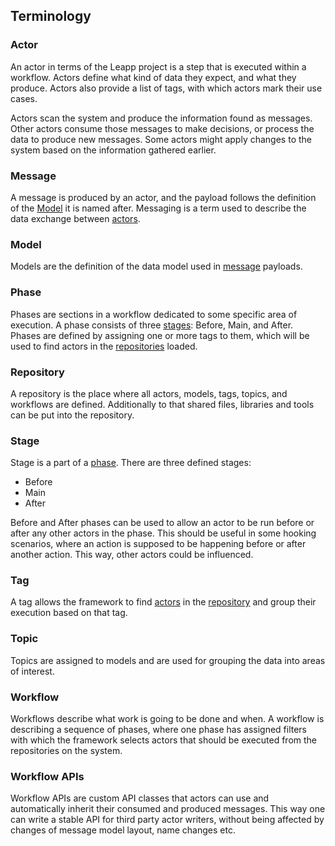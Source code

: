 ## Terminology

### Actor

An actor in terms of the Leapp project is a step that is executed within a workflow.
Actors define what kind of data they expect, and what they produce. Actors also
provide a list of tags, with which actors mark their use cases.

Actors scan the system and produce the information found as messages.
Other actors consume those messages to make decisions, or process the data
to produce new messages.
Some actors might apply changes to the system based on the information gathered earlier.

### Message

A message is produced by an actor, and the payload follows the definition of the [Model](#model)
it is named after. Messaging is a term used to describe the data exchange between [actors](#actor).

### Model

Models are the definition of the data model used in [message](#message) payloads.

### Phase

Phases are sections in a workflow dedicated to some specific area of execution.
A phase consists of three [stages](#stage): Before, Main, and After.
Phases are defined by assigning one or more tags to them, which will be used
to find actors in the [repositories](#repository) loaded.

### Repository

A repository is the place where all actors, models, tags, topics, and workflows are defined.
Additionally to that shared files, libraries and tools can be put into the repository.

### Stage

Stage is a part of a [phase](#phase). There are three defined stages:
- Before
- Main
- After

Before and After phases can be used to allow an actor to be run before or after any
other actors in the phase. This should be useful in some hooking scenarios, where
an action is supposed to be happening before or after another action. This way, other
actors could be influenced.

### Tag

A tag allows the framework to find [actors](#actor) in the [repository](#repository)
and group their execution based on that tag.

### Topic

Topics are assigned to models and are used for grouping the data into areas of interest.

### Workflow

Workflows describe what work is going to be done and when. A workflow is describing a sequence of phases,
where one phase has assigned filters with which the framework selects actors that should be executed from
the repositories on the system.

### Workflow APIs

Workflow APIs are custom API classes that actors can use and automatically inherit their consumed and produced
messages. This way one can write a stable API for third party actor writers, without being affected by changes of
message model layout, name changes etc.